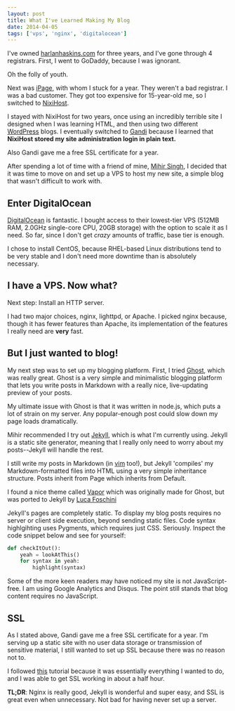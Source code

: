 ```yaml
---
layout: post
title: What I've Learned Making My Blog
date: 2014-04-05
tags: ['vps', 'nginx', 'digitalocean']
---
```


I've owned [harlanhaskins.com](http://harlanhaskins.com) for three years, and
I've gone through 4 registrars. First, I went to GoDaddy, because I was ignorant.

Oh the folly of youth.

Next was [iPage](http://ipage.com), with whom I stuck for a year. They
weren't a bad registrar. I was a bad customer. They got too expensive for
15-year-old me, so I switched to [NixiHost](http://nixihost.com).

I stayed with NixiHost for two years, once using an incredibly terrible site
I designed when I was learning HTML, and then using two different
[WordPress](http://wordpress.com) blogs. I eventually switched to
[Gandi](http://gandi.net) because I learned that **NixiHost stored my site
administration login in plain text.**

Also Gandi gave me a free SSL certificate for a year.

After spending a lot of time with a friend of mine,
[Mihir Singh](http://citruspi.io), I decided that it was time to move on and set
up a VPS to host my new site, a simple blog that wasn't difficult to work with.

## Enter DigitalOcean

[DigitalOcean](http://digitalocean.com) is fantastic. I bought access to their
lowest-tier VPS (512MB RAM, 2.0GHz single-core CPU, 20GB storage) with the option
to scale it as I need. So far, since I don't get *crazy* amounts of traffic, base
tier is enough.

I chose to install CentOS, because RHEL-based Linux distributions tend to be very
stable and I don't need more downtime than is absolutely necessary.

## I have a VPS. Now what?

Next step: Install an HTTP server.

I had two major choices, nginx, lighttpd, or Apache. I picked nginx because,
though it has fewer features than Apache, its implementation of the features I
really need are **very** fast.

## But I just wanted to blog!

My next step was to set up my blogging platform. First, I tried
[Ghost](http://ghost.org), which was really great. Ghost is a very simple
and minimalistic blogging platform that lets you write posts in Markdown with a
really nice, live-updating preview of your posts.

My ultimate issue with Ghost is that it was written in node.js, which puts a lot
of strain on my server. Any popular-enough post could slow down my page loads
dramatically.

Mihir recommended I try out [Jekyll](http://jekyllrb.com), which is what I'm
currently using. Jekyll is a static site generator, meaning that I really only
need to worry about my posts--Jekyll will handle the rest.

I still write my posts in Markdown (in [vim](http://vim.sexy) too!), but Jekyll
'compiles' my Markdown-formatted files into HTML using a very simple inheritance
structure. Posts inherit from Page which inherits from Default.

I found a nice theme called [Vapor](http://sethlilly.com) which was originally
made for Ghost, but was ported to Jekyll by
[Luca Foschini](https://github.com/LucaFoschini/jekyll-vapor)

Jekyll's pages are completely static. To display my blog posts requires no server
or client side execution, beyond sending static files. Code syntax highlgihting
uses Pygments, which requires just CSS. Seriously. Inspect the code snippet below
and see for yourself:

```python
def checkItOut():
    yeah = lookAtThis()
    for syntax in yeah:
        highlight(syntax)
```

Some of the more keen readers may have noticed my site is not JavaScript-free. I am
using Google Analytics and Disqus. The point still stands that blog content requires
no JavaScript.

## SSL

As I stated above, Gandi gave me a free SSL certificate for a year. I'm serving up
a static site with no user data storage or transmission of sensitive material,
I still wanted to set up SSL because there was no reason not to.

I followed [this](https://benjeffrey.com/posts/setting-up-gandi-ssl-on-nginx) tutorial
because it was essentially everything I wanted to do, and I was able to get SSL
working in about a half hour.

**TL;DR**: Nginx is really good, Jekyll is wonderful and super easy, and SSL is great
even when unnecessary. Not bad for having never set up a server.

